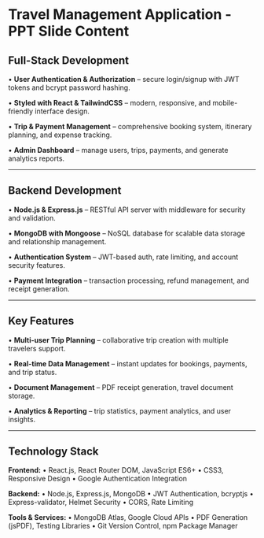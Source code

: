 # Travel Management Application - PPT Slide Content

## Full-Stack Development

• **User Authentication & Authorization** – secure login/signup with JWT tokens and bcrypt password hashing.

• **Styled with React & TailwindCSS** – modern, responsive, and mobile-friendly interface design.

• **Trip & Payment Management** – comprehensive booking system, itinerary planning, and expense tracking.

• **Admin Dashboard** – manage users, trips, payments, and generate analytics reports.

---

## Backend Development

• **Node.js & Express.js** – RESTful API server with middleware for security and validation.

• **MongoDB with Mongoose** – NoSQL database for scalable data storage and relationship management.

• **Authentication System** – JWT-based auth, rate limiting, and account security features.

• **Payment Integration** – transaction processing, refund management, and receipt generation.

---

## Key Features

• **Multi-user Trip Planning** – collaborative trip creation with multiple travelers support.

• **Real-time Data Management** – instant updates for bookings, payments, and trip status.

• **Document Management** – PDF receipt generation, travel document storage.

• **Analytics & Reporting** – trip statistics, payment analytics, and user insights.

---

## Technology Stack

**Frontend:**
• React.js, React Router DOM, JavaScript ES6+
• CSS3, Responsive Design
• Google Authentication Integration

**Backend:**
• Node.js, Express.js, MongoDB
• JWT Authentication, bcryptjs
• Express-validator, Helmet Security
• CORS, Rate Limiting

**Tools & Services:**
• MongoDB Atlas, Google Cloud APIs
• PDF Generation (jsPDF), Testing Libraries
• Git Version Control, npm Package Manager

